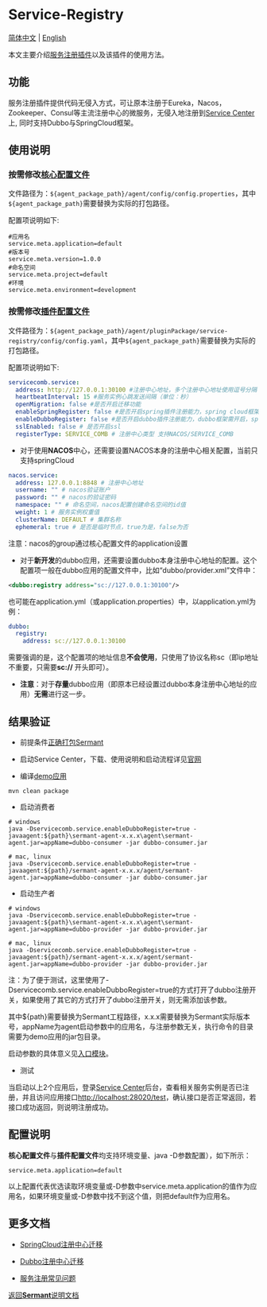 # Service-Registry

[简体中文](document-zh.md) | [English](document.md)

本文主要介绍[服务注册插件](../../../sermant-plugins/sermant-service-registry)以及该插件的使用方法。

## 功能

服务注册插件提供代码无侵入方式，可让原本注册于Eureka，Nacos，Zookeeper、Consul等主流注册中心的微服务，无侵入地注册到[Service Center](https://github.com/apache/servicecomb-service-center)上, 同时支持Dubbo与SpringCloud框架。

## 使用说明

### 按需修改[核心配置文件](../../../sermant-agentcore/sermant-agentcore-config/config/config.properties)

文件路径为：`${agent_package_path}/agent/config/config.properties`，其中`${agent_package_path}`需要替换为实际的打包路径。

配置项说明如下:

```properties
#应用名
service.meta.application=default
#版本号
service.meta.version=1.0.0
#命名空间
service.meta.project=default
#环境
service.meta.environment=development
```

### 按需修改[插件配置文件](../../../sermant-plugins/sermant-service-registry/config/config.yaml)

文件路径为：`${agent_package_path}/agent/pluginPackage/service-registry/config/config.yaml`，其中`${agent_package_path}`需要替换为实际的打包路径。

配置项说明如下:

```yaml
servicecomb.service:
  address: http://127.0.0.1:30100 #注册中心地址，多个注册中心地址使用逗号分隔
  heartbeatInterval: 15 #服务实例心跳发送间隔（单位：秒）
  openMigration: false #是否开启迁移功能
  enableSpringRegister: false #是否开启spring插件注册能力，spring cloud框架需开启，dubbo框架需关闭
  enableDubboRegister: false #是否开启dubbo插件注册能力，dubbo框架需开启，spring cloud框架需关闭
  sslEnabled: false # 是否开启ssl
  registerType: SERVICE_COMB # 注册中心类型 支持NACOS/SERVICE_COMB
```

- 对于使用**NACOS**中心，还需要设置NACOS本身的注册中心相关配置，当前只支持springCloud

```yaml
nacos.service:
  address: 127.0.0.1:8848 # 注册中心地址
  username: "" # nacos验证账户
  password: "" # nacos的验证密码
  namespace: "" # 命名空间，nacos配置创建命名空间的id值
  weight: 1 # 服务实例权重值
  clusterName: DEFAULT # 集群名称
  ephemeral: true # 是否是临时节点，true为是，false为否
```

注意：nacos的group通过核心配置文件的application设置

- 对于**新开发**的dubbo应用，还需要设置dubbo本身注册中心地址的配置。这个配置项一般在dubbo应用的配置文件中，比如“dubbo/provider.xml”文件中：

```xml
<dubbo:registry address="sc://127.0.0.1:30100"/>
```

也可能在application.yml（或application.properties）中，以application.yml为例：

```yml
dubbo:
  registry:
    address: sc://127.0.0.1:30100
```

需要强调的是，这个配置项的地址信息**不会使用**，只使用了协议名称sc（即ip地址不重要，只需要**sc://** 开头即可）。

- **注意**：对于**存量**dubbo应用（即原本已经设置过dubbo本身注册中心地址的应用）**无需**进行这一步。

## 结果验证

- 前提条件[正确打包Sermant](../../README-zh.md#打包流程)

- 启动Service Center，下载、使用说明和启动流程详见[官网](https://github.com/apache/servicecomb-service-center)

- 编译[demo应用](../../../sermant-plugins/sermant-service-registry/demo-registry/demo-registry-dubbo)

```shell
mvn clean package
```

- 启动消费者

```shell
# windows
java -Dservicecomb.service.enableDubboRegister=true -javaagent:${path}\sermant-agent-x.x.x\agent\sermant-agent.jar=appName=dubbo-consumer -jar dubbo-consumer.jar

# mac, linux
java -Dservicecomb.service.enableDubboRegister=true -javaagent:${path}/sermant-agent-x.x.x/agent/sermant-agent.jar=appName=dubbo-consumer -jar dubbo-consumer.jar
```

- 启动生产者

```shell
# windows
java -Dservicecomb.service.enableDubboRegister=true -javaagent:${path}\sermant-agent-x.x.x\agent\sermant-agent.jar=appName=dubbo-provider -jar dubbo-provider.jar

# mac, linux
java -Dservicecomb.service.enableDubboRegister=true -javaagent:${path}/sermant-agent-x.x.x/agent/sermant-agent.jar=appName=dubbo-provider -jar dubbo-provider.jar
```

注：为了便于测试，这里使用了-Dservicecomb.service.enableDubboRegister=true的方式打开了dubbo注册开关，如果使用了其它的方式打开了dubbo注册开关，则无需添加该参数。

其中${path}需要替换为Sermant工程路径，x.x.x需要替换为Sermant实际版本号，appName为agent启动参数中的应用名，与注册参数无关，执行命令的目录需要为demo应用的jar包目录。

启动参数的具体意义见[入口模块](../entrance-zh.md#启动参数)。

- 测试

当启动以上2个应用后，登录[Service Center](http://127.0.0.1:30103/)后台，查看相关服务实例是否已注册，并且访问应用接口<http://localhost:28020/test>，确认接口是否正常返回，若接口成功返回，则说明注册成功。

## 配置说明

**核心配置文件**与**插件配置文件**均支持环境变量、java -D参数配置），如下所示：

```properties
service.meta.application=default
```

以上配置代表优选读取环境变量或-D参数中service.meta.application的值作为应用名，如果环境变量或-D参数中找不到这个值，则把default作为应用名。

## 更多文档

- [SpringCloud注册中心迁移](spring-cloud-registry-migiration-zh.md)

- [Dubbo注册中心迁移](dubbo-registry-migiration-zh.md)

- [服务注册常见问题](FAQ-zh.md)

[返回**Sermant**说明文档](../../README-zh.md)